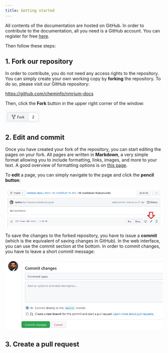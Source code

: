 ```yaml
---
title: Getting started
---
```


All contents of the documentation are hosted on GitHub. In order to contribute to the documentation, all you need is a GitHub account. You can register for free [here](https://github.com/signup).

Then follow these steps:

## 1. Fork our repository

In order to contribute, you do not need any access rights to the repository. You can simply create your own working copy by **forking** the repository. To do so, please visit our GitHub repository:

https://github.com/cheminfo/nmrium-docs

Then, click the **Fork** button in the upper right corner of the window:

![Fork repository](./fork.png)

## 2. Edit and commit

Once you have created your fork of the repository, you can start editing the pages on your fork. All pages are written in **Markdown**, a very simple format allowing you to include formatting, links, images, and more to your text. A good overview of formatting options is on [this page](docs/90_contribute-to-doc/50_markdown_features/50_markdown-features.mdx).

To **edit** a page, you can simply navigate to the page and click the **pencil button**:

![Edit page](./edit.png)

To save the changes to the forked repository, you have to issue a **commit** (which is the equivalent of saving changes in GitHub). In the web interface, you can use the commit section at the bottom. In order to commit changes, you have to leave a short commit message:

![Commit](./commit.png)

## 3. Create a pull request